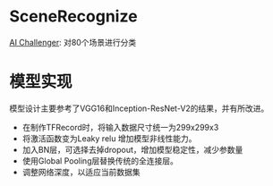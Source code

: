 # SceneRecognize
[AI Challenger](https://challenger.ai/competition/scene/subject): 对80个场景进行分类

# 模型实现
模型设计主要参考了VGG16和Inception-ResNet-V2的结果，并有所改进。<br>
- 在制作TFRecord时，将输入数据尺寸统一为299x299x3
- 将激活函数变为Leaky relu 增加模型非线性能力。
- 加入BN层，可选择去掉dropout，增加模型稳定性，减少参数量
- 使用Global Pooling层替换传统的全连接层。
- 调整网络深度，以适应当前数据集
